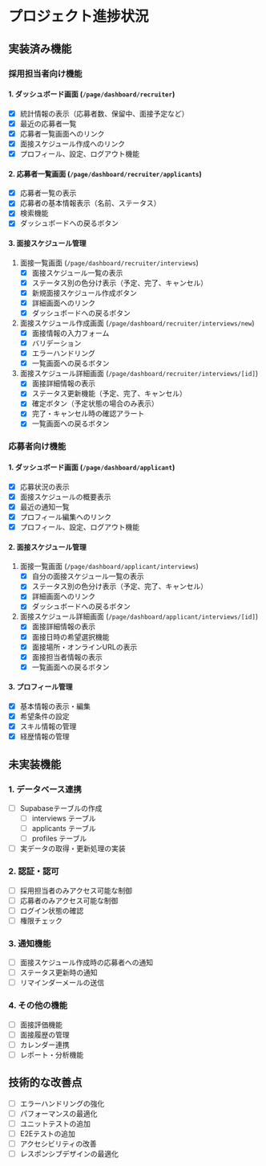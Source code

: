 # プロジェクト進捗状況

## 実装済み機能

### 採用担当者向け機能

#### 1. ダッシュボード画面 (`/page/dashboard/recruiter`)
- [x] 統計情報の表示（応募者数、保留中、面接予定など）
- [x] 最近の応募者一覧
- [x] 応募者一覧画面へのリンク
- [x] 面接スケジュール作成へのリンク
- [x] プロフィール、設定、ログアウト機能

#### 2. 応募者一覧画面 (`/page/dashboard/recruiter/applicants`)
- [x] 応募者一覧の表示
- [x] 応募者の基本情報表示（名前、ステータス）
- [x] 検索機能
- [x] ダッシュボードへの戻るボタン

#### 3. 面接スケジュール管理
1. 面接一覧画面 (`/page/dashboard/recruiter/interviews`)
   - [x] 面接スケジュール一覧の表示
   - [x] ステータス別の色分け表示（予定、完了、キャンセル）
   - [x] 新規面接スケジュール作成ボタン
   - [x] 詳細画面へのリンク
   - [x] ダッシュボードへの戻るボタン

2. 面接スケジュール作成画面 (`/page/dashboard/recruiter/interviews/new`)
   - [x] 面接情報の入力フォーム
   - [x] バリデーション
   - [x] エラーハンドリング
   - [x] 一覧画面への戻るボタン

3. 面接スケジュール詳細画面 (`/page/dashboard/recruiter/interviews/[id]`)
   - [x] 面接詳細情報の表示
   - [x] ステータス更新機能（予定、完了、キャンセル）
   - [x] 確定ボタン（予定状態の場合のみ表示）
   - [x] 完了・キャンセル時の確認アラート
   - [x] 一覧画面への戻るボタン

### 応募者向け機能

#### 1. ダッシュボード画面 (`/page/dashboard/applicant`)
- [x] 応募状況の表示
- [x] 面接スケジュールの概要表示
- [x] 最近の通知一覧
- [x] プロフィール編集へのリンク
- [x] プロフィール、設定、ログアウト機能

#### 2. 面接スケジュール管理
1. 面接一覧画面 (`/page/dashboard/applicant/interviews`)
   - [x] 自分の面接スケジュール一覧の表示
   - [x] ステータス別の色分け表示（予定、完了、キャンセル）
   - [x] 詳細画面へのリンク
   - [x] ダッシュボードへの戻るボタン

2. 面接スケジュール詳細画面 (`/page/dashboard/applicant/interviews/[id]`)
   - [x] 面接詳細情報の表示
   - [x] 面接日時の希望選択機能
   - [x] 面接場所・オンラインURLの表示
   - [x] 面接担当者情報の表示
   - [x] 一覧画面への戻るボタン

#### 3. プロフィール管理
- [x] 基本情報の表示・編集
- [x] 希望条件の設定
- [x] スキル情報の管理
- [x] 経歴情報の管理

## 未実装機能

### 1. データベース連携
- [ ] Supabaseテーブルの作成
  - [ ] interviews テーブル
  - [ ] applicants テーブル
  - [ ] profiles テーブル
- [ ] 実データの取得・更新処理の実装

### 2. 認証・認可
- [ ] 採用担当者のみアクセス可能な制御
- [ ] 応募者のみアクセス可能な制御
- [ ] ログイン状態の確認
- [ ] 権限チェック

### 3. 通知機能
- [ ] 面接スケジュール作成時の応募者への通知
- [ ] ステータス更新時の通知
- [ ] リマインダーメールの送信

### 4. その他の機能
- [ ] 面接評価機能
- [ ] 面接履歴の管理
- [ ] カレンダー連携
- [ ] レポート・分析機能

## 技術的な改善点
- [ ] エラーハンドリングの強化
- [ ] パフォーマンスの最適化
- [ ] ユニットテストの追加
- [ ] E2Eテストの追加
- [ ] アクセシビリティの改善
- [ ] レスポンシブデザインの最適化 